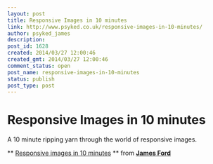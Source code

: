 ```yaml
---
layout: post
title: Responsive Images in 10 minutes
link: http://www.psyked.co.uk/responsive-images-in-10-minutes/
author: psyked_james
description: 
post_id: 1628
created: 2014/03/27 12:00:46
created_gmt: 2014/03/27 12:00:46
comment_status: open
post_name: responsive-images-in-10-minutes
status: publish
post_type: post
---
```


# Responsive Images in 10 minutes

A 10 minute ripping yarn through the world of responsive images.

** [Responsive images in 10 minutes](https://www.slideshare.net/psyked/responsive-images-in-10-minutes) ** from **[James Ford](http://www.slideshare.net/psyked)**